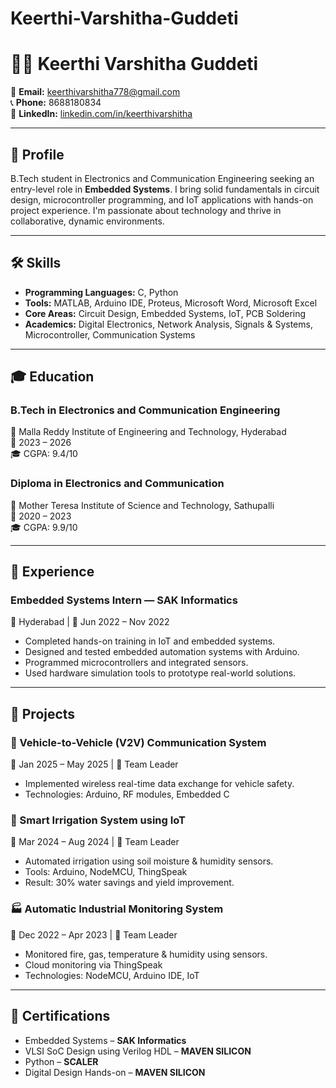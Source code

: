 # Keerthi-Varshitha-Guddeti
# 👩‍💻 Keerthi Varshitha Guddeti

📧 **Email:** [keerthivarshitha778@gmail.com](mailto:keerthivarshitha778@gmail.com)  
📞 **Phone:** 8688180834  
🔗 **LinkedIn:** [linkedin.com/in/keerthivarshitha](https://linkedin.com/in/keerthivarshitha)

---

## 🎯 Profile

B.Tech student in Electronics and Communication Engineering seeking an entry-level role in **Embedded Systems**. I bring solid fundamentals in circuit design, microcontroller programming, and IoT applications with hands-on project experience. I'm passionate about technology and thrive in collaborative, dynamic environments.

---

## 🛠️ Skills

- **Programming Languages:** C, Python  
- **Tools:** MATLAB, Arduino IDE, Proteus, Microsoft Word, Microsoft Excel  
- **Core Areas:** Circuit Design, Embedded Systems, IoT, PCB Soldering  
- **Academics:** Digital Electronics, Network Analysis, Signals & Systems, Microcontroller, Communication Systems

---

## 🎓 Education

### B.Tech in Electronics and Communication Engineering  
📍 Malla Reddy Institute of Engineering and Technology, Hyderabad  
📅 2023 – 2026  
🎓 CGPA: 9.4/10

### Diploma in Electronics and Communication  
📍 Mother Teresa Institute of Science and Technology, Sathupalli  
📅 2020 – 2023  
🎓 CGPA: 9.9/10

---

## 💼 Experience

### Embedded Systems Intern — **SAK Informatics**  
📍 Hyderabad | 📅 Jun 2022 – Nov 2022  
- Completed hands-on training in IoT and embedded systems.  
- Designed and tested embedded automation systems with Arduino.  
- Programmed microcontrollers and integrated sensors.  
- Used hardware simulation tools to prototype real-world solutions.

---

## 📂 Projects

### 🚗 Vehicle-to-Vehicle (V2V) Communication System  
📅 Jan 2025 – May 2025 | 👤 Team Leader  
- Implemented wireless real-time data exchange for vehicle safety.  
- Technologies: Arduino, RF modules, Embedded C

### 🌱 Smart Irrigation System using IoT  
📅 Mar 2024 – Aug 2024 | 👤 Team Leader  
- Automated irrigation using soil moisture & humidity sensors.  
- Tools: Arduino, NodeMCU, ThingSpeak  
- Result: 30% water savings and yield improvement.

### 🏭 Automatic Industrial Monitoring System  
📅 Dec 2022 – Apr 2023 | 👤 Team Leader  
- Monitored fire, gas, temperature & humidity using sensors.  
- Cloud monitoring via ThingSpeak  
- Technologies: NodeMCU, Arduino IDE, IoT

---

## 📜 Certifications

- Embedded Systems – **SAK Informatics**  
- VLSI SoC Design using Verilog HDL – **MAVEN SILICON**  
- Python – **SCALER**  
- Digital Design Hands-on – **MAVEN SILICON**
